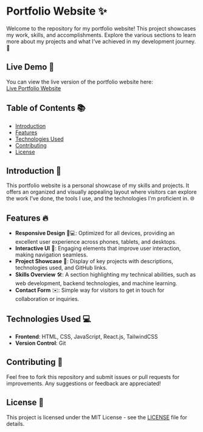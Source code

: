 # Portfolio Website ✨

Welcome to the repository for my portfolio website! This project showcases my work, skills, and accomplishments. Explore the various sections to learn more about my projects and what I’ve achieved in my development journey. 🌟

## Live Demo 🚀

You can view the live version of the portfolio website here:  
[Live Portfolio Website](https://omraj0.github.io/myPortfolio/)

## Table of Contents 📚

- [Introduction](#introduction)
- [Features](#features)
- [Technologies Used](#technologies-used)
- [Contributing](#contributing)
- [License](#license)

## Introduction 📝

This portfolio website is a personal showcase of my skills and projects. It offers an organized and visually appealing layout where visitors can explore the work I’ve done, the tools I use, and the technologies I'm proficient in. 🌐

## Features 🔥

- **Responsive Design** 📱💻: Optimized for all devices, providing an excellent user experience across phones, tablets, and desktops.
- **Interactive UI** 🎨: Engaging elements that improve user interaction, making navigation seamless.
- **Project Showcase** 💼: Display of key projects with descriptions, technologies used, and GitHub links.
- **Skills Overview** 🛠️: A section highlighting my technical abilities, such as web development, backend technologies, and machine learning.
- **Contact Form** ✉️: Simple way for visitors to get in touch for collaboration or inquiries.

## Technologies Used 💻

- **Frontend**: HTML, CSS, JavaScript, React.js, TailwindCSS
- **Version Control**: Git

## Contributing 🤝

Feel free to fork this repository and submit issues or pull requests for improvements. Any suggestions or feedback are appreciated!

## License 📜

This project is licensed under the MIT License - see the [LICENSE](LICENSE) file for details.
